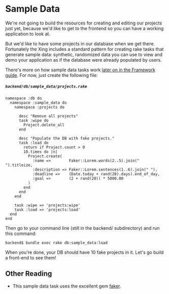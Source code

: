 # Sample Data

We're not going to build the resources for creating and editing our projects just yet, because we'd like to get to the frontend so you can have a working application to look at.

But we'd like to have some projects in our database when we get there. Fortunately the Xing includes a standard pattern for creating rake tasks that generate sample data: synthetic, randomized data you can use to view and demo your application as if the database were already populated by users.

There's more on how sample data tasks work [later on in the Framework guide](framework_guide/backend/sample_data.md). For now, just create the following file:

##### ```backend/db/sample_data/projects.rake```

    namespace :db do
      namespace :sample_data do
        namespace :projects do
    
          desc "Remove all projects"
          task :wipe do
            Project.delete_all
          end
    
          desc "Populate the DB with fake projects."
          task :load do
            return if Project.count > 0
            10.times do |n|
              Project.create(
                :name =>        Faker::Lorem.words(2..5).join(" ").titleize,
                :description => Faker::Lorem.sentences(1..6).join(" "),
                :deadline =>    (Date.today + rand(20).days).end_of_day,
                :goal =>        (2 + rand(20)) * 5000.00
              )
            end
          end
        end
    
        task :wipe => 'projects:wipe'
        task :load => 'projects:load'
      end
    end

Then go to your command line (still in the backend/ subdirectory) and run this command:

    backend$ bundle exec rake db:sample_data:load
    
When you're done, your DB should have 10 fake projects in it. Let's go build a front-end to see them!

## Other Reading

* This sample data task uses the excellent gem [faker](https://github.com/stympy/faker).


